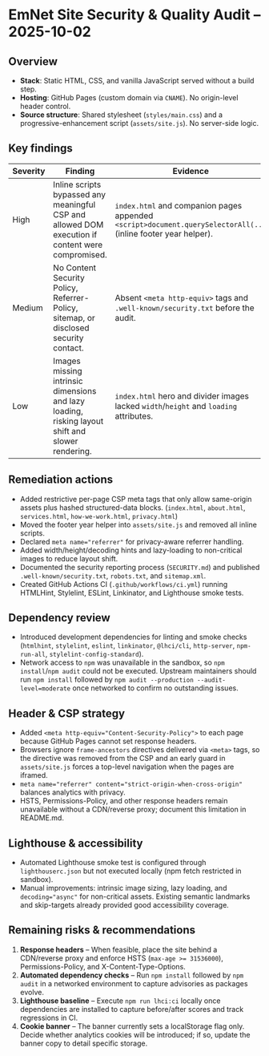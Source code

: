 # EmNet Site Security & Quality Audit – 2025-10-02

## Overview
- **Stack**: Static HTML, CSS, and vanilla JavaScript served without a build step.
- **Hosting**: GitHub Pages (custom domain via `CNAME`). No origin-level header control.
- **Source structure**: Shared stylesheet (`styles/main.css`) and a progressive-enhancement script (`assets/site.js`). No server-side logic.

## Key findings

| Severity | Finding | Evidence |
| --- | --- | --- |
| High | Inline scripts bypassed any meaningful CSP and allowed DOM execution if content were compromised. | `index.html` and companion pages appended `<script>document.querySelectorAll(...` (inline footer year helper). |
| Medium | No Content Security Policy, Referrer-Policy, sitemap, or disclosed security contact. | Absent `<meta http-equiv>` tags and `.well-known/security.txt` before the audit. |
| Low | Images missing intrinsic dimensions and lazy loading, risking layout shift and slower rendering. | `index.html` hero and divider images lacked `width`/`height` and `loading` attributes. |

## Remediation actions
- Added restrictive per-page CSP meta tags that only allow same-origin assets plus hashed structured-data blocks. (`index.html`, `about.html`, `services.html`, `how-we-work.html`, `privacy.html`)
- Moved the footer year helper into `assets/site.js` and removed all inline scripts.
- Declared `meta name="referrer"` for privacy-aware referrer handling.
- Added width/height/decoding hints and lazy-loading to non-critical images to reduce layout shift.
- Documented the security reporting process (`SECURITY.md`) and published `.well-known/security.txt`, `robots.txt`, and `sitemap.xml`.
- Created GitHub Actions CI (`.github/workflows/ci.yml`) running HTMLHint, Stylelint, ESLint, Linkinator, and Lighthouse smoke tests.

## Dependency review
- Introduced development dependencies for linting and smoke checks (`htmlhint`, `stylelint`, `eslint`, `linkinator`, `@lhci/cli`, `http-server`, `npm-run-all`, `stylelint-config-standard`).
- Network access to `npm` was unavailable in the sandbox, so `npm install`/`npm audit` could not be executed. Upstream maintainers should run `npm install` followed by `npm audit --production --audit-level=moderate` once networked to confirm no outstanding issues.

## Header & CSP strategy
- Added `<meta http-equiv="Content-Security-Policy">` to each page because GitHub Pages cannot set response headers.
- Browsers ignore `frame-ancestors` directives delivered via `<meta>` tags, so the directive was removed from the CSP and an early guard in `assets/site.js` forces a top-level navigation when the pages are iframed.
- `meta name="referrer" content="strict-origin-when-cross-origin"` balances analytics with privacy.
- HSTS, Permissions-Policy, and other response headers remain unavailable without a CDN/reverse proxy; document this limitation in README.md.

## Lighthouse & accessibility
- Automated Lighthouse smoke test is configured through `lighthouserc.json` but not executed locally (npm fetch restricted in sandbox).
- Manual improvements: intrinsic image sizing, lazy loading, and `decoding="async"` for non-critical assets. Existing semantic landmarks and skip-targets already provided good accessibility coverage.

## Remaining risks & recommendations
1. **Response headers** – When feasible, place the site behind a CDN/reverse proxy and enforce HSTS (`max-age >= 31536000`), Permissions-Policy, and X-Content-Type-Options.
2. **Automated dependency checks** – Run `npm install` followed by `npm audit` in a networked environment to capture advisories as packages evolve.
3. **Lighthouse baseline** – Execute `npm run lhci:ci` locally once dependencies are installed to capture before/after scores and track regressions in CI.
4. **Cookie banner** – The banner currently sets a localStorage flag only. Decide whether analytics cookies will be introduced; if so, update the banner copy to detail specific storage.

